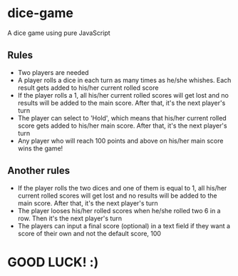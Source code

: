 # dice-game
A dice game using pure JavaScript

## Rules
* Two players are needed
* A player rolls a dice in each turn as many times as he/she whishes. Each result gets added to his/her current rolled score
* If the player rolls a 1, all his/her current rolled scores will get lost and no results will be added to the main score. After that, it's the next player's turn
* The player can select to 'Hold', which means that his/her current rolled score gets added to his/her main score. After that, it's the next player's turn
* Any player who will reach 100 points and above on his/her main score wins the game!

## Another rules
* If the player rolls the two dices and one of them is equal to 1, all his/her current rolled scores will get lost and no results will be added to the main score. After that, it's the next player's turn
* The player looses his/her rolled scores when he/she rolled two 6 in a row. Then it's the next player's turn
* The players can input a final score (optional) in a text field if they want a score of their own and not the default score, 100


# GOOD LUCK! :)
